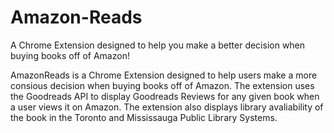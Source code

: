 # Amazon-Reads
A Chrome Extension designed to help you make a better decision when buying books off of Amazon!

AmazonReads is a Chrome Extension designed to help users make a more consious decision when buying books off of Amazon. The extension uses the Goodreads API to display Goodreads Reviews for any given book when a user views it on Amazon. The extension also displays library avaliability of the book in the Toronto and Mississauga Public Library Systems.
